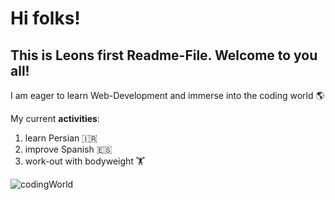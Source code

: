 # Hi folks!
## This is Leons first Readme-File. Welcome to you all!

I am eager to learn Web-Development and immerse into the coding world 🌎

My current **activities**:

1. learn Persian 🇮🇷
2. improve Spanish 🇪🇸
3. work-out with bodyweight 🏋️


![codingWorld](https://github.com/Leon910/Leon910/assets/58033662/f9d08834-5039-4011-84ae-ab11f5c1e759)









<!--
**Leon910/Leon910** is a ✨ _special_ ✨ repository because its `README.md` (this file) appears on your GitHub profile.

Here are some ideas to get you started:

- 🔭 I’m currently working on ...
- 🌱 I’m currently learning ...
- 👯 I’m looking to collaborate on ...
- 🤔 I’m looking for help with ...
- 💬 Ask me about ...
- 📫 How to reach me: ...
- 😄 Pronouns: ...
- ⚡ Fun fact: ...
-->
